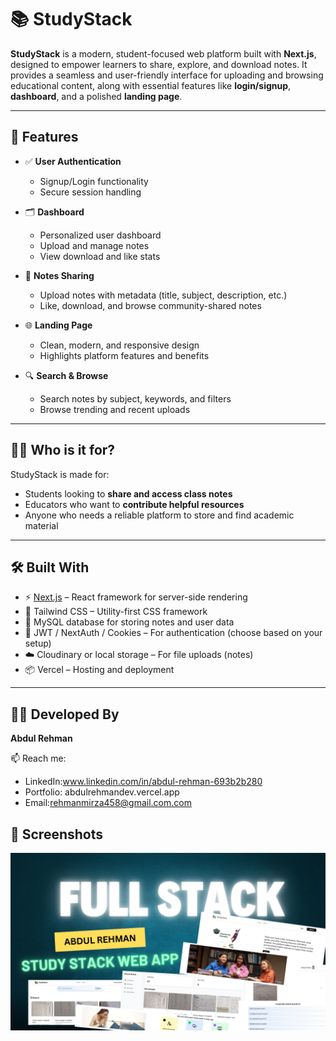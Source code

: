 # 📚 StudyStack

**StudyStack** is a modern, student-focused web platform built with **Next.js**, designed to empower learners to share, explore, and download notes. It provides a seamless and user-friendly interface for uploading and browsing educational content, along with essential features like **login/signup**, **dashboard**, and a polished **landing page**.

---

## 🚀 Features

- ✅ **User Authentication**
  - Signup/Login functionality
  - Secure session handling

- 🗂️ **Dashboard**
  - Personalized user dashboard
  - Upload and manage notes
  - View download and like stats

- 📄 **Notes Sharing**
  - Upload notes with metadata (title, subject, description, etc.)
  - Like, download, and browse community-shared notes

- 🌐 **Landing Page**
  - Clean, modern, and responsive design
  - Highlights platform features and benefits

- 🔍 **Search & Browse**
  - Search notes by subject, keywords, and filters
  - Browse trending and recent uploads

---

## 🧑‍🎓 Who is it for?

StudyStack is made for:
- Students looking to **share and access class notes**
- Educators who want to **contribute helpful resources**
- Anyone who needs a reliable platform to store and find academic material

---

## 🛠️ Built With

- ⚡ [Next.js](https://nextjs.org/) – React framework for server-side rendering
- 💅 Tailwind CSS – Utility-first CSS framework
- 🧠 MySQL database for storing notes and user data
- 🔐 JWT / NextAuth / Cookies – For authentication (choose based on your setup)
- ☁️ Cloudinary or local storage – For file uploads (notes)
- 📦 Vercel – Hosting and deployment

---

## 👨‍💻 Developed By

**Abdul Rehman**  

📫 Reach me:
- LinkedIn:www.linkedin.com/in/abdul-rehman-693b2b280
- Portfolio: abdulrehmandev.vercel.app
- Email:rehmanmirza458@gmail.com.com

## 📸 Screenshots
![Homepage Screenshot](./public/studystack.png)

